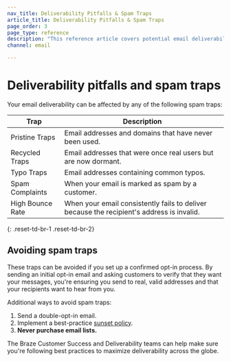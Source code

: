 ```yaml
---
nav_title: Deliverability Pitfalls & Spam Traps
article_title: Deliverability Pitfalls & Spam Traps
page_order: 3
page_type: reference
description: "This reference article covers potential email deliverability pitfalls, spam traps, and how to avoid them."
channel: email

---
```


# Deliverability pitfalls and spam traps

Your email deliverability can be affected by any of the following spam traps:

|Trap|Description|
|---|---|
|Pristine Traps | Email addresses and domains that have never been used. |
|Recycled Traps | Email addresses that were once real users but are now dormant. |
|Typo Traps | Email addresses containing common typos. |
|Spam Complaints | When your email is marked as spam by a customer. |
|High Bounce Rate | When your email consistently fails to deliver because the recipient's address is invalid.|
{: .reset-td-br-1 .reset-td-br-2}

## Avoiding spam traps

These traps can be avoided if you set up a confirmed opt-in process. By sending an initial opt-in email and asking customers to verify that they want your messages, you're ensuring you send to real, valid addresses and that your recipients want to hear from you.

Additional ways to avoid spam traps:

1. Send a double-opt-in email.
2. Implement a best-practice [sunset policy]({{site.baseurl}}/user_guide/message_building_by_channel/email/best_practices/sunset_policies/).
3. __Never purchase email lists.__

The Braze Customer Success and Deliverability teams can help make sure you're following best practices to maximize deliverability across the globe.
